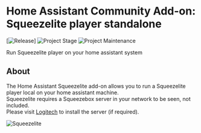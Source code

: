 # Home Assistant Community Add-on: Squeezelite player standalone

[![Release][release-shield]] ![Project Stage][project-stage-shield] ![Project Maintenance][maintenance-shield]

Run Squeezelite player on your home assistant system

## About

The Home Assistant Squeezelite add-on allows you to run a Squeezelite player local on your home assistant machine. \
Squeezelite requires a Squeezebox server in your network to be seen, not included. \
Please visit [Logitech](https://mysqueezebox.com/download) to install the server (if required).


![Squeezelite][screenshot]

[maintenance-shield]: https://img.shields.io/maintenance/yes/2020.svg
[project-stage-shield]: https://img.shields.io/badge/project%20stage-experimental-yellow.svg
[release-shield]: https://img.shields.io/badge/version-v1.1-blue.svg
[screenshot]: https://github.com/large/hassio-addons/raw/master/squeezelite/screenshot.png
